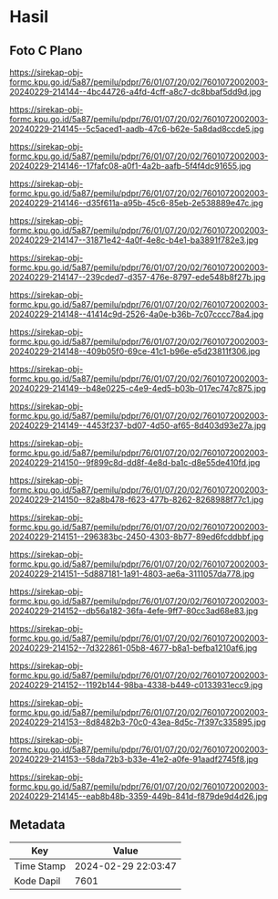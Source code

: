 # Hasil

## Foto C Plano

https://sirekap-obj-formc.kpu.go.id/5a87/pemilu/pdpr/76/01/07/20/02/7601072002003-20240229-214144--4bc44726-a4fd-4cff-a8c7-dc8bbaf5dd9d.jpg

https://sirekap-obj-formc.kpu.go.id/5a87/pemilu/pdpr/76/01/07/20/02/7601072002003-20240229-214145--5c5aced1-aadb-47c6-b62e-5a8dad8ccde5.jpg

https://sirekap-obj-formc.kpu.go.id/5a87/pemilu/pdpr/76/01/07/20/02/7601072002003-20240229-214146--17fafc08-a0f1-4a2b-aafb-5f4f4dc91655.jpg

https://sirekap-obj-formc.kpu.go.id/5a87/pemilu/pdpr/76/01/07/20/02/7601072002003-20240229-214146--d35f611a-a95b-45c6-85eb-2e538889e47c.jpg

https://sirekap-obj-formc.kpu.go.id/5a87/pemilu/pdpr/76/01/07/20/02/7601072002003-20240229-214147--31871e42-4a0f-4e8c-b4e1-ba3891f782e3.jpg

https://sirekap-obj-formc.kpu.go.id/5a87/pemilu/pdpr/76/01/07/20/02/7601072002003-20240229-214147--239cded7-d357-476e-8797-ede548b8f27b.jpg

https://sirekap-obj-formc.kpu.go.id/5a87/pemilu/pdpr/76/01/07/20/02/7601072002003-20240229-214148--41414c9d-2526-4a0e-b36b-7c07cccc78a4.jpg

https://sirekap-obj-formc.kpu.go.id/5a87/pemilu/pdpr/76/01/07/20/02/7601072002003-20240229-214148--409b05f0-69ce-41c1-b96e-e5d23811f306.jpg

https://sirekap-obj-formc.kpu.go.id/5a87/pemilu/pdpr/76/01/07/20/02/7601072002003-20240229-214149--b48e0225-c4e9-4ed5-b03b-017ec747c875.jpg

https://sirekap-obj-formc.kpu.go.id/5a87/pemilu/pdpr/76/01/07/20/02/7601072002003-20240229-214149--4453f237-bd07-4d50-af65-8d403d93e27a.jpg

https://sirekap-obj-formc.kpu.go.id/5a87/pemilu/pdpr/76/01/07/20/02/7601072002003-20240229-214150--9f899c8d-dd8f-4e8d-ba1c-d8e55de410fd.jpg

https://sirekap-obj-formc.kpu.go.id/5a87/pemilu/pdpr/76/01/07/20/02/7601072002003-20240229-214150--82a8b478-f623-477b-8262-8268988f77c1.jpg

https://sirekap-obj-formc.kpu.go.id/5a87/pemilu/pdpr/76/01/07/20/02/7601072002003-20240229-214151--296383bc-2450-4303-8b77-89ed6fcddbbf.jpg

https://sirekap-obj-formc.kpu.go.id/5a87/pemilu/pdpr/76/01/07/20/02/7601072002003-20240229-214151--5d887181-1a91-4803-ae6a-3111057da778.jpg

https://sirekap-obj-formc.kpu.go.id/5a87/pemilu/pdpr/76/01/07/20/02/7601072002003-20240229-214152--db56a182-36fa-4efe-9ff7-80cc3ad68e83.jpg

https://sirekap-obj-formc.kpu.go.id/5a87/pemilu/pdpr/76/01/07/20/02/7601072002003-20240229-214152--7d322861-05b8-4677-b8a1-befba1210af6.jpg

https://sirekap-obj-formc.kpu.go.id/5a87/pemilu/pdpr/76/01/07/20/02/7601072002003-20240229-214152--1192b144-98ba-4338-b449-c0133931ecc9.jpg

https://sirekap-obj-formc.kpu.go.id/5a87/pemilu/pdpr/76/01/07/20/02/7601072002003-20240229-214153--8d8482b3-70c0-43ea-8d5c-7f397c335895.jpg

https://sirekap-obj-formc.kpu.go.id/5a87/pemilu/pdpr/76/01/07/20/02/7601072002003-20240229-214153--58da72b3-b33e-41e2-a0fe-91aadf2745f8.jpg

https://sirekap-obj-formc.kpu.go.id/5a87/pemilu/pdpr/76/01/07/20/02/7601072002003-20240229-214145--eab8b48b-3359-449b-841d-f879de9d4d26.jpg


## Metadata

| Key        | Value               |
| ---------- | ------------------- |
| Time Stamp | 2024-02-29 22:03:47 |
| Kode Dapil | 7601                |




